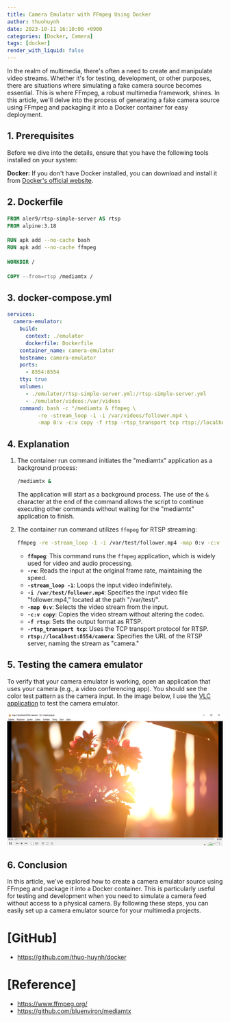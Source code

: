 ```yaml
---
title: Camera Emulator with FFmpeg Using Docker
author: thuohuynh
date: 2023-10-11 16:10:00 +0900
categories: [Docker, Camera]
tags: [docker]
render_with_liquid: false
---
```


In the realm of multimedia, there's often a need to create and manipulate video streams. Whether it's for testing, development, or other purposes, there are situations where simulating a fake camera source becomes essential. This is where FFmpeg, a robust multimedia framework, shines. In this article, we'll delve into the process of generating a fake camera source using FFmpeg and packaging it into a Docker container for easy deployment.

## 1. Prerequisites

Before we dive into the details, ensure that you have the following tools installed on your system:

**Docker:** If you don't have Docker installed, you can download and install it from [Docker's official website](https://www.docker.com/get-started).

## 2. Dockerfile

```Dockerfile
FROM aler9/rtsp-simple-server AS rtsp
FROM alpine:3.18

RUN apk add --no-cache bash
RUN apk add --no-cache ffmpeg

WORKDIR /

COPY --from=rtsp /mediamtx /
```

## 3. docker-compose.yml

```yaml
services:
  camera-emulator:
    build:
      context: ./emulator
      dockerfile: Dockerfile
    container_name: camera-emulator
    hostname: camera-emulator
    ports:
      - 8554:8554
    tty: true
    volumes:
      - ./emulator/rtsp-simple-server.yml:/rtsp-simple-server.yml
      - ./emulator/videos:/var/videos
    command: bash -c "/mediamtx & ffmpeg \
          -re -stream_loop -1 -i /var/videos/follower.mp4 \
          -map 0:v -c:v copy -f rtsp -rtsp_transport tcp rtsp://localhost:8554/camera"
```
 
## 4. Explanation

1. The container run command initiates the "mediamtx" application as a background process:

   ```bash
   /mediamtx &
   ```

   The application will start as a background process. The use of the `&` character at the end of the command allows the script to continue executing other commands without waiting for the "mediamtx" application to finish.

2. The container run command utilizes `ffmpeg` for RTSP streaming:

   ```bash
   ffmpeg -re -stream_loop -1 -i /var/test/follower.mp4 -map 0:v -c:v copy -f rtsp -rtsp_transport tcp rtsp://localhost:8554/camera
   ```
   
   - **`ffmpeg`**: This command runs the `ffmpeg` application, which is widely used for video and audio processing.
   - **`-re`**: Reads the input at the original frame rate, maintaining the speed.
   - **`-stream_loop -1`**: Loops the input video indefinitely.
   - **`-i /var/test/follower.mp4`**: Specifies the input video file "follower.mp4," located at the path "/var/test/".
   - **`-map 0:v`**: Selects the video stream from the input.
   - **`-c:v copy`**: Copies the video stream without altering the codec.
   - **`-f rtsp`**: Sets the output format as RTSP.
   - **`-rtsp_transport tcp`**: Uses the TCP transport protocol for RTSP.
   - **`rtsp://localhost:8554/camera`**: Specifies the URL of the RTSP server, naming the stream as "camera."

## 5. Testing the camera emulator

To verify that your camera emulator is working, open an application that uses your camera (e.g., a video conferencing app). You should see the color test pattern as the camera input. In the image below, I use the [VLC application](https://www.videolan.org/vlc/download-windows.eng.html) to test the camera emulator.

![Camera Emulator](/assets/img/docker/camera/camera.png)

## 6. Conclusion

In this article, we've explored how to create a camera emulator source using FFmpeg and package it into a Docker container. This is particularly useful for testing and development when you need to simulate a camera feed without access to a physical camera. By following these steps, you can easily set up a camera emulator source for your multimedia projects.

# [GitHub]
- <https://github.com/thuo-huynh/docker>

# [Reference]
- <https://www.ffmpeg.org/>
- <https://github.com/bluenviron/mediamtx>
